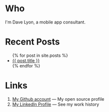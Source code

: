 # Who

I'm Dave Lyon, a mobile app consultant.

# Recent Posts

<ul>
  {% for post in site.posts %}
    <li>
      <a href="{{ post.url }}">{{ post.title }}</a>
    </li>
  {% endfor %}
</ul>

# Links

1. [My Github account](https://github.com/davelyon) — My open source profile
2. [My LinkedIn Profile](http://linkedin.com/in/daveisonthego) — See my work history
